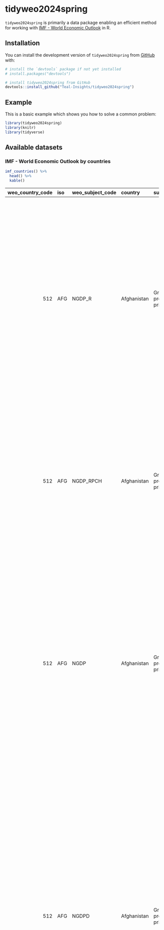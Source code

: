 
<!-- README.md is generated from README.Rmd. Please edit that file -->

# tidyweo2024spring

<!-- badges: start -->
<!-- badges: end -->

`tidyweo2024spring` is primarily a data package enabling an efficient
method for working with [IMF - World Economic
Outlook](https://imf.org/en/Publications/SPROLLS/world-economic-outlook-databases#sort=%40imfdate%20descending)
in R.

## Installation

You can install the development version of `tidyweo2024spring` from
[GitHub](https://github.com/) with:

``` r
# install the `devtools` package if not yet installed
# install.packages("devtools")

# install tidyweo2024spring from GitHub
devtools::install_github("Teal-Insights/tidyweo2024spring")
```

## Example

This is a basic example which shows you how to solve a common problem:

``` r
library(tidyweo2024spring)
library(knitr)
library(tidyverse)
```

## Available datasets

### IMF - World Economic Outlook by countries

``` r
imf_countries() %>% 
  head() %>% 
  kable()
```

| weo_country_code | iso | weo_subject_code | country     | subject_descriptor                      | subject_notes                                                                                                                                                                                                                                                                                                                                                                                                                                                                                                                                                                                                                                                                                                                                                                                                                                                                                                                                                                                                                                                                                                                                                                                                                                 | units                                          | scale    | country_series_specific_notes                                                                                                                                                                                                                                                                                                                                                                                                                                                                                                                                                                                                                                                                                                                                                                                                                                                            | estimates_start_after | year | values |
|-----------------:|:----|:-----------------|:------------|:----------------------------------------|:----------------------------------------------------------------------------------------------------------------------------------------------------------------------------------------------------------------------------------------------------------------------------------------------------------------------------------------------------------------------------------------------------------------------------------------------------------------------------------------------------------------------------------------------------------------------------------------------------------------------------------------------------------------------------------------------------------------------------------------------------------------------------------------------------------------------------------------------------------------------------------------------------------------------------------------------------------------------------------------------------------------------------------------------------------------------------------------------------------------------------------------------------------------------------------------------------------------------------------------------|:-----------------------------------------------|:---------|:-----------------------------------------------------------------------------------------------------------------------------------------------------------------------------------------------------------------------------------------------------------------------------------------------------------------------------------------------------------------------------------------------------------------------------------------------------------------------------------------------------------------------------------------------------------------------------------------------------------------------------------------------------------------------------------------------------------------------------------------------------------------------------------------------------------------------------------------------------------------------------------------|----------------------:|-----:|-------:|
|              512 | AFG | NGDP_R           | Afghanistan | Gross domestic product, constant prices | Expressed in billions of national currency units; the base year is country-specific. Expenditure-based GDP is total final expenditures at purchasers’ prices (including the f.o.b. value of exports of goods and services), less the f.o.b. value of imports of goods and services. \[SNA 1993\]                                                                                                                                                                                                                                                                                                                                                                                                                                                                                                                                                                                                                                                                                                                                                                                                                                                                                                                                              | National currency                              | Billions | Source: National Statistics Office Latest actual data: FY2022/23 Notes: Historical data through 2020 are presented on a calendar year basis having been converted from original source data compiled in solar year (through 2015) and calendar year (2016-20). From 2021 onwards, data are compiled by the source and presented on the basis of the solar year. National accounts manual used: System of National Accounts (SNA) 2008 GDP valuation: Market prices Reporting in calendar year: No. Historical data through 2020 are presented on a calendar year basis. From 2021 onwards, data is presented on a solar year basis. Solar year (March 21 - March 20) data are mapped to calendar year such that SY(t/t+1)=CY(t). Start/end months of reporting year: April/March Base year: 2016 Chain-weighted: No Primary domestic currency: Afghan afghani Data last updated: 03/2024 |                  2023 | 1980 |     NA |
|              512 | AFG | NGDP_RPCH        | Afghanistan | Gross domestic product, constant prices | Annual percentages of constant price GDP are year-on-year changes; the base year is country-specific. Expenditure-based GDP is total final expenditures at purchasers’ prices (including the f.o.b. value of exports of goods and services), less the f.o.b. value of imports of goods and services. \[SNA 1993\]                                                                                                                                                                                                                                                                                                                                                                                                                                                                                                                                                                                                                                                                                                                                                                                                                                                                                                                             | Percent change                                 | Units    | See notes for: Gross domestic product, constant prices (National currency).                                                                                                                                                                                                                                                                                                                                                                                                                                                                                                                                                                                                                                                                                                                                                                                                              |                  2023 | 1980 |     NA |
|              512 | AFG | NGDP             | Afghanistan | Gross domestic product, current prices  | Expressed in billions of national currency units. Expenditure-based GDP is total final expenditures at purchasers’ prices (including the f.o.b. value of exports of goods and services), less the f.o.b. value of imports of goods and services. \[SNA 1993\]                                                                                                                                                                                                                                                                                                                                                                                                                                                                                                                                                                                                                                                                                                                                                                                                                                                                                                                                                                                 | National currency                              | Billions | Source: National Statistics Office Latest actual data: FY2022/23 Notes: Historical data through 2020 are presented on a calendar year basis having been converted from original source data compiled in solar year (through 2015) and calendar year (2016-20). From 2021 onwards, data are compiled by the source and presented on the basis of the solar year. National accounts manual used: System of National Accounts (SNA) 2008 GDP valuation: Market prices Reporting in calendar year: No. Historical data through 2020 are presented on a calendar year basis. From 2021 onwards, data is presented on a solar year basis. Solar year (March 21 - March 20) data are mapped to calendar year such that SY(t/t+1)=CY(t). Start/end months of reporting year: April/March Base year: 2016 Chain-weighted: No Primary domestic currency: Afghan afghani Data last updated: 03/2024 |                  2023 | 1980 |     NA |
|              512 | AFG | NGDPD            | Afghanistan | Gross domestic product, current prices  | Values are based upon GDP in national currency converted to U.S. dollars using market exchange rates (yearly average). Exchange rate projections are provided by country economists for the group of other emerging market and developing countries. Exchanges rates for advanced economies are established in the WEO assumptions for each WEO exercise. Expenditure-based GDP is total final expenditures at purchasers’ prices (including the f.o.b. value of exports of goods and services), less the f.o.b. value of imports of goods and services. \[SNA 1993\]                                                                                                                                                                                                                                                                                                                                                                                                                                                                                                                                                                                                                                                                         | U.S. dollars                                   | Billions | See notes for: Gross domestic product, current prices (National currency).                                                                                                                                                                                                                                                                                                                                                                                                                                                                                                                                                                                                                                                                                                                                                                                                               |                  2023 | 1980 |     NA |
|              512 | AFG | PPPGDP           | Afghanistan | Gross domestic product, current prices  | These data form the basis for the country weights used to generate the World Economic Outlook country group composites for the domestic economy. The IMF is not a primary source for purchasing power parity (PPP) data. WEO weights have been created from primary sources and are used solely for purposes of generating country group composites. For primary source information, please refer to one of the following sources: the Organization for Economic Cooperation and Development, the World Bank, or the Penn World Tables. For further information see Box 1.1 in the October 2020 World Economic Outlook, “Revised Purchasing Power Parity Weights” in the July 2014 WEO Update, Box A2 in the April 2004 World Economic Outlook, Box A1 in the May 2000 World Economic Outlook, and Annex IV in the May 1993 World Economic Outlook for summaries of the revised PPP-based weights; and Box 1.2 in the September 2003 World Economic Outlook for a discussion on the measurement of global growth. See also Anne Marie Gulde and Marianne Schulze-Ghattas, Purchasing Power Parity Based Weights for the World Economic Outlook, in Staff Studies for the World Economic Outlook (Washington: IMF, December 1993), pp. 106-23. | Purchasing power parity; international dollars | Billions | See notes for: Gross domestic product, current prices (National currency).                                                                                                                                                                                                                                                                                                                                                                                                                                                                                                                                                                                                                                                                                                                                                                                                               |                  2023 | 1980 |     NA |
|              512 | AFG | NGDP_D           | Afghanistan | Gross domestic product, deflator        | The GDP deflator is derived by dividing current price GDP by constant price GDP and is considered to be an alternate measure of inflation. Data are expressed in the base year of each country’s national accounts.                                                                                                                                                                                                                                                                                                                                                                                                                                                                                                                                                                                                                                                                                                                                                                                                                                                                                                                                                                                                                           | Index                                          | Units    | See notes for: Gross domestic product, constant prices (National currency) Gross domestic product, current prices (National currency).                                                                                                                                                                                                                                                                                                                                                                                                                                                                                                                                                                                                                                                                                                                                                   |                  2023 | 1980 |     NA |

### IMF - World Economic Outlook by country groups

``` r
imf_country_groups() %>% 
  head() %>% 
  kable()
```

| weo_country_group_code | weo_subject_code | country_group_name | subject_descriptor                                 | subject_notes | units                                              | scale    | country_series_specific_notes | estimates_start_after | year |    values |
|-----------------------:|:-----------------|:-------------------|:---------------------------------------------------|:--------------|:---------------------------------------------------|:---------|:------------------------------|:----------------------|-----:|----------:|
|                      1 | NGDP_RPCH        | World              | Gross domestic product, constant prices            | NA            | Percent change                                     | Units    | NA                            | NA                    | 1980 |     2.216 |
|                      1 | NGDP_RPCHMK      | World              | Gross domestic product, constant prices            | NA            | Percent change (market exchange rates)             | Units    | NA                            | NA                    | 1980 |     1.728 |
|                      1 | NGDPD            | World              | Gross domestic product, current prices             | NA            | U.S. dollars                                       | Billions | NA                            | NA                    | 1980 | 11233.437 |
|                      1 | PPPGDP           | World              | Gross domestic product, current prices             | NA            | Purchasing power parity; international dollars     | Billions | NA                            | NA                    | 1980 | 13411.481 |
|                      1 | NGDP_D           | World              | Gross domestic product, deflator                   | NA            | Index, 2000=100                                    | Units    | NA                            | NA                    | 1980 |        NA |
|                      1 | NGDPRPPPPC       | World              | Gross domestic product per capita, constant prices | NA            | Purchasing power parity; 2017 international dollar | Units    | NA                            | NA                    | 1980 |        NA |
